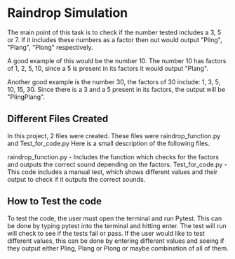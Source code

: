 # Raindrop Simulation
The main point of this task is to check if the number tested includes a 3, 5 or 7. If it includes these numbers as a factor then out would output "Pling", "Plang", "Plong" respectively.


A good example of this would be the number 10. The number 10 has factors of 1, 2, 5, 10, since a 5 is present in its factors it would output "Plang".

Another good example is the number 30, the factors of 30 include: 1, 3, 5, 10, 15, 30. Since there is a 3 and a 5 present in its factors, the output will be "PlingPlang".


## Different Files Created
In this project, 2 files were created. These files were raindrop_function.py and Test_for_code.py Here is a small description of the following files.

raindrop_function.py - Includes the function which checks for the factors and outputs the correct sound depending on the factors.
Test_for_code.py - This code includes a manual test, which shows different values and their output to check if it outputs the correct sounds.

## How to Test the code
To test the code, the user must open the terminal and run Pytest. This can be done by typing pytest into the terminal and hitting enter. The test will run will check to see if the tests fail or pass. If the user would like to test different values, this can be done by entering different values and seeing if they output either Pling, Plang or Plong or maybe combination of all of them. 
